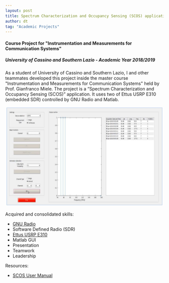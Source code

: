```yaml
---
layout: post
title: Spectrum Characterization and Occupancy Sensing (SCOS) application
author: dt
tag: "Academic Projects"
---
```

#### Course Project for "Instrumentation and Measurements for Communication Systems"
##### University of Cassino and Southern Lazio - Academic Year 2018/2019

As a student of University of Cassino and Southern Lazio, I and other teammates developed this project inside the master course "Instrumentation and Measurements for Communication Systems" held by Prof. Gianfranco Miele.
The project is a “Spectrum Characterization and Occupancy Sensing (SCOS)” application. It uses two of Ettus USRP E310 (embedded SDR) controlled by GNU Radio and Matlab.

<img src="/assets/img/2018-06-13-unicas-imcs.jpg" class="img-fluid" alt="scos gui">

Acquired and consolidated skills:
* [GNU Radio](https://www.gnuradio.org/)
* Software Defined Radio (SDR)
* [Ettus USRP E310](https://www.ettus.com/all-products/e310/)
* Matlab GUI
* Presentation
* Teamwork
* Leadership

Resources:
* [SCOS User Manual](/assets/pdf/2018-06-03_unicas_imcs_scos_user_manual.pdf)